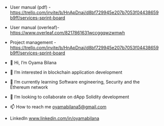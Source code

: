 - User manual (pdf) - https://trello.com/invite/b/HnApDnaj/d8bf729945e207b7053f04438659b9ff/services-sprint-board
- User manual (overleaf)- https://www.overleaf.com/8217861631wccggqwzwmwh
- Project management - https://trello.com/invite/b/HnApDnaj/d8bf729945e207b7053f04438659b9ff/services-sprint-board

- 👋 Hi, I’m Oyama Bilana
- 👀 I’m interested in blockchain application development
- 🌱 I’m currently learning Software engineering, Security and the Ethereum network
- 💞️ I’m looking to collaborate on dApp Solidity development
- 📫 How to reach me oyamabilana5@gmail.com
- LinkedIn www.linkedin.com/in/oyamabilana

